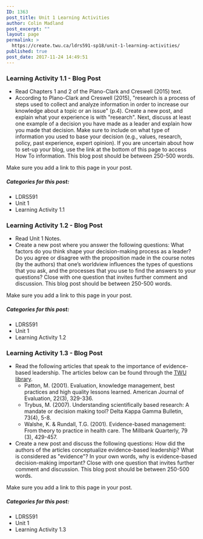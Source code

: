 ```yaml
---
ID: 1363
post_title: Unit 1 Learning Activities
author: Colin Madland
post_excerpt: ""
layout: page
permalink: >
  https://create.twu.ca/ldrs591-sp18/unit-1-learning-activities/
published: true
post_date: 2017-11-24 14:49:51
---
```

<h3>Learning Activity 1.1 - Blog Post</h3>

<ul>
<li>Read Chapters 1 and 2 of the Plano-Clark and Creswell (2015) text.</li>
<li>According to Plano-Clark and Creswell (2015), "research is a process of steps used to collect and analyze information in order to increase our knowledge about a topic or an issue" (p.4).  Create a new post, and explain what your experience is with "research". Next, discuss at least one example of a decision you have made as a leader and explain how you made that decision. Make sure to include on what type of information you used to base your decision (e.g., values, research, policy, past experience, expert opinion). If you are uncertain about how to set-up your blog, use the link at the bottom of this page to access How To information. This blog post should be between 250-500 words.</li>
</ul>

Make sure you add a link to this page in your post.

<h5>Categories for this post:</h5>

<ul>
<li>LDRS591</li>
<li>Unit 1</li>
<li>Learning Activity 1.1</li>
</ul>

<h3>Learning Activity 1.2 - Blog Post</h3>

<ul>
<li>Read Unit 1 Notes.</li>
<li>Create a new post where you answer the following questions: What factors do you think shape your decision-making process as a leader? Do you agree or disagree with the proposition made in the course notes (by the authors) that one’s worldview influences the types of questions that you ask, and the processes that you use to find the answers to your questions? Close with one question that invites further comment and discussion. This blog post should be between 250-500 words.</li>
</ul>

Make sure you add a link to this page in your post.

<h5>Categories for this post:</h5>

<ul>
<li>LDRS591</li>
<li>Unit 1</li>
<li>Learning Activity 1.2</li>
</ul>

<h3>Learning Activity 1.3 - Blog Post</h3>

<ul>
<li>Read the following articles that speak to the importance of evidence-based leadership. The articles below can be found through the <a href="https://twu.ca/library">TWU library</a>.

<ul>
<li>Patton, M.  (2001). Evaluation, knowledge management, best practices and high quality lessons learned. American Journal of Evaluation, 22(3), 329-336.</li>
<li>Trybus, M. (2007). Understanding scientifically based research: A mandate or decision making tool? Delta Kappa Gamma Bulletin, 73(4), 5-8.</li>
<li>Walshe, K. &amp; Rundall, T.G. (2001). Evidence-based management: From theory to practice in health care. The Millbank Quarterly, 79 (3), 429-457.</li>
</ul></li>
<li>Create a new post and discuss the following questions: How did the authors of the articles conceptualize evidence-based leadership? What is considered as "evidence"? In your own words, why is evidence-based decision-making important? Close with one question that invites further comment and discussion. This blog post should be between 250-500 words.</li>
</ul>

Make sure you add a link to this page in your post.

<h5>Categories for this post:</h5>

<ul>
<li>LDRS591</li>
<li>Unit 1</li>
<li>Learning Activity 1.3</li>
</ul>